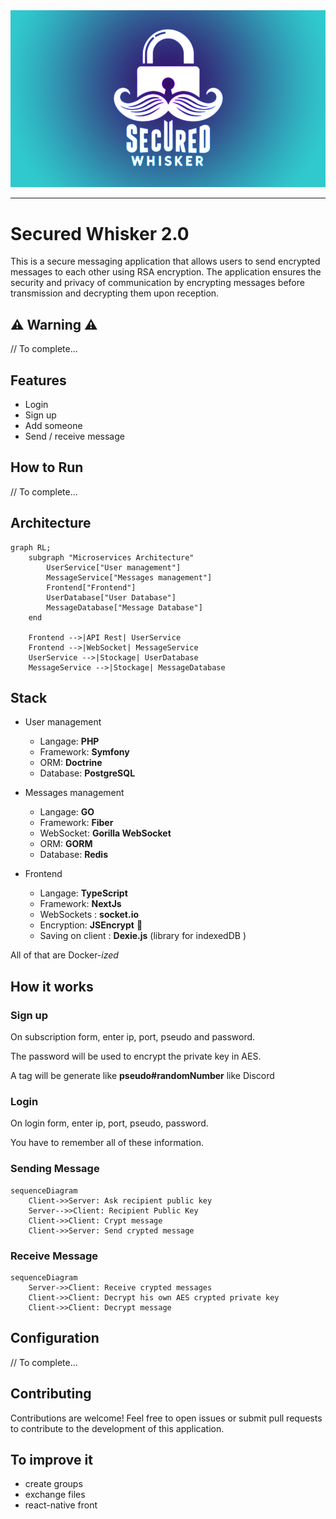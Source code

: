 <img src="docs/banner.png">

---

# Secured Whisker 2.0

This is a secure messaging application that allows users to send encrypted messages to each other using RSA encryption. The application ensures the security and privacy of communication by encrypting messages before transmission and decrypting them upon reception.

## ⚠ Warning ⚠

// To complete...

## Features

- Login
- Sign up
- Add someone
- Send / receive message

## How to Run

// To complete...

## Architecture

```mermaid
graph RL;
    subgraph "Microservices Architecture"
        UserService["User management"] 
        MessageService["Messages management"]
        Frontend["Frontend"]
        UserDatabase["User Database"]
        MessageDatabase["Message Database"]
    end

    Frontend -->|API Rest| UserService
    Frontend -->|WebSocket| MessageService
    UserService -->|Stockage| UserDatabase
    MessageService -->|Stockage| MessageDatabase

```

## Stack

- User management
    - Langage: __PHP__
    - Framework: __Symfony__
    - ORM: __Doctrine__
    - Database: __PostgreSQL__

- Messages management
    - Langage: __GO__
    - Framework: __Fiber__
    - WebSocket: __Gorilla WebSocket__
    - ORM: __GORM__
    - Database: __Redis__

- Frontend
    - Langage: __TypeScript__
    - Framework: __NextJs__
    - WebSockets : __socket.io__
    - Encryption: __JSEncrypt__ 🚨
    - Saving on client : __Dexie.js__ (library for indexedDB )

All of that are Docker-_ized_

## How it works

### Sign up

On subscription form, enter ip, port, pseudo and password.

The password will be used to encrypt the private key in AES.

A tag will be generate like __pseudo#randomNumber__ like Discord

### Login

On login form, enter ip, port, pseudo, password.

You have to remember all of these information.

### Sending Message

```mermaid
sequenceDiagram
    Client->>Server: Ask recipient public key
    Server-->>Client: Recipient Public Key
    Client->>Client: Crypt message
    Client->>Server: Send crypted message
```

### Receive Message

```mermaid
sequenceDiagram
    Server->>Client: Receive crypted messages
    Client->>Client: Decrypt his own AES crypted private key
    Client->>Client: Decrypt message 
```

## Configuration

// To complete...

## Contributing

Contributions are welcome! Feel free to open issues or submit pull requests to contribute to the development of this application.

## To improve it

- create groups
- exchange files
- react-native front
